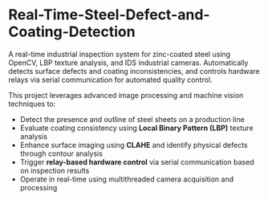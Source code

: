 # Real-Time-Steel-Defect-and-Coating-Detection
A real-time industrial inspection system for zinc-coated steel using OpenCV, LBP texture analysis, and IDS industrial cameras. Automatically detects surface defects and coating inconsistencies, and controls hardware relays via serial communication for automated quality control.


This project leverages advanced image processing and machine vision techniques to:
- Detect the presence and outline of steel sheets on a production line
- Evaluate coating consistency using **Local Binary Pattern (LBP)** texture analysis
- Enhance surface imaging using **CLAHE** and identify physical defects through contour analysis
- Trigger **relay-based hardware control** via serial communication based on inspection results
- Operate in real-time using multithreaded camera acquisition and processing
